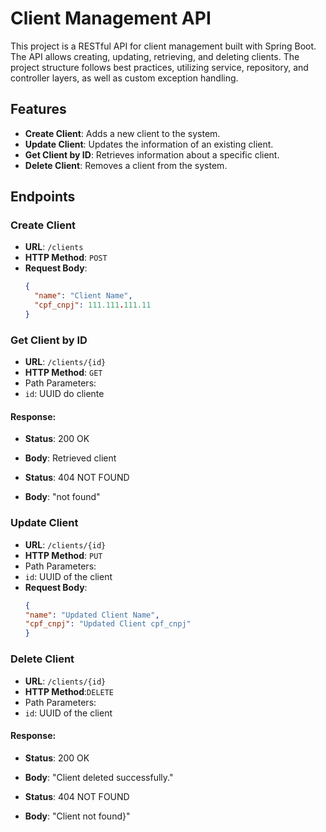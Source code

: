 # Client Management API

This project is a RESTful API for client management built with Spring Boot. The API allows creating, updating, retrieving, and deleting clients. The project structure follows best practices, utilizing service, repository, and controller layers, as well as custom exception handling.

## Features

- **Create Client**: Adds a new client to the system.
- **Update Client**: Updates the information of an existing client.
- **Get Client by ID**: Retrieves information about a specific client.
- **Delete Client**: Removes a client from the system.

## Endpoints

### Create Client

- **URL**: `/clients`
- **HTTP Method**: `POST`
- **Request Body**:
  ```json
  {
    "name": "Client Name",
    "cpf_cnpj": 111.111.111.11
  }

### Get Client by ID
  
- **URL**: `/clients/{id}`
- **HTTP Method**: `GET`
- Path Parameters:
-   `id`: UUID do cliente

####  Response:  
  
-  **Status**: 200 OK

- **Body**: Retrieved client

- **Status**: 404 NOT FOUND
- **Body**: "not found"

###  Update Client

- **URL**: `/clients/{id}`
- **HTTP Method**: `PUT`
- Path Parameters:
-  `id`: UUID of the client
- **Request Body**:
  ```json
  {
  "name": "Updated Client Name",
  "cpf_cnpj": "Updated Client cpf_cnpj"
  }

### Delete Client
-  **URL**: `/clients/{id}`
-  **HTTP Method**:`DELETE`
-  Path Parameters:
-  `id`: UUID of the client

#### Response:

- **Status**: 200 OK
- **Body**: "Client deleted successfully."

-  **Status**: 404 NOT FOUND
-  **Body**: "Client not found}"
